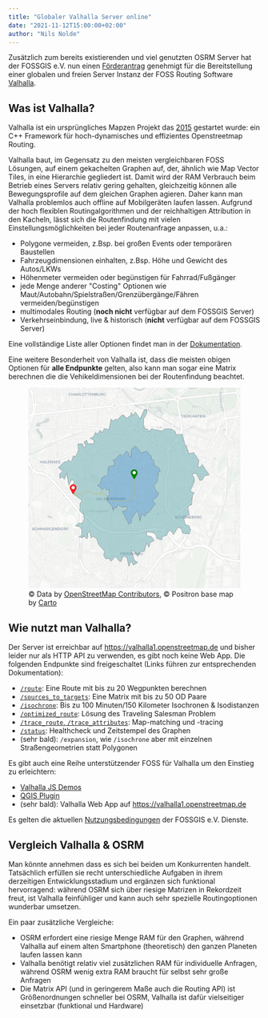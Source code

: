 ```yaml
---
title: "Globaler Valhalla Server online"
date: "2021-11-12T15:00:00+02:00"
author: "Nils Nolde"
---
```


Zusätzlich zum bereits existierenden und viel genutzten OSRM Server hat der FOSSGIS e.V. nun einen [Förderantrag](https://www.fossgis.de/wiki/Förderanträge/Valhalla-Routingserver) genehmigt für die Bereitstellung einer globalen und freien Server Instanz der FOSS Routing Software [Valhalla](https://github.com/valhalla/valhalla).

## Was ist Valhalla?

Valhalla ist ein ursprüngliches Mapzen Projekt das [2015](https://www.mapzen.com/blog/valhalla-intro/) gestartet wurde: ein C++ Framework für hoch-dynamisches und effizientes Openstreetmap Routing.

Valhalla baut, im Gegensatz zu den meisten vergleichbaren FOSS Lösungen, auf einem gekachelten Graphen auf, der, ähnlich wie Map Vector Tiles, in eine Hierarchie gegliedert ist. Damit wird der RAM Verbrauch beim Betrieb eines Servers relativ gering gehalten, gleichzeitig können alle Bewegungsprofile auf dem gleichen Graphen agieren. Daher kann man Valhalla problemlos auch offline auf Mobilgeräten laufen lassen. Aufgrund der hoch flexiblen Routingalgorithmen und der reichhaltigen Attribution in den Kacheln, lässt sich die Routenfindung mit vielen Einstellungsmöglichkeiten bei jeder Routenanfrage anpassen, u.a.:
- Polygone vermeiden, z.Bsp. bei großen Events oder temporären Baustellen
- Fahrzeugdimensionen einhalten, z.Bsp. Höhe und Gewicht des Autos/LKWs
- Höhenmeter vermeiden oder begünstigen für Fahrrad/Fußgänger
- jede Menge anderer "Costing" Optionen wie Maut/Autobahn/Spielstraßen/Grenzübergänge/Fähren vermeiden/begünstigen
- multimodales Routing (**noch nicht** verfügbar auf dem FOSSGIS Server)
- Verkehrseinbindung, live & historisch (**nicht** verfügbar auf dem FOSSGIS Server)

Eine vollständige Liste aller Optionen findet man in der [Dokumentation](https://github.com/valhalla/valhalla/blob/master/docs/api/turn-by-turn/api-reference.md#automobile-and-bus-costing-options). 

Eine weitere Besonderheit von Valhalla ist, dass die meisten obigen Optionen für **alle Endpunkte** gelten, also kann man sogar eine Matrix berechnen die die Vehikeldimensionen bei der Routenfindung beachtet.

<figure>
  <img
  src="../../static/news/images/2021-11-12_Valhalla_Isochrone_Berlin.png"
  alt="Valhalla Isochrone in Berlin">
  <figcaption>&copy; Data by <a href="https://www.openstreetmap.org/copyright" target="_blank">OpenStreetMap Contributors</a>, &copy; Positron base map by <a href="https://carto.com" target="_blank">Carto</a></figcaption>
</figure>

## Wie nutzt man Valhalla?

Der Server ist erreichbar auf https://valhalla1.openstreetmap.de und bisher leider nur als HTTP API zu verwenden, es gibt noch keine Web App. Die folgenden Endpunkte sind freigeschaltet (Links führen zur entsprechenden Dokumentation):
- [`/route`](https://github.com/valhalla/valhalla/blob/master/docs/api/turn-by-turn/api-reference.md): Eine Route mit bis zu 20 Wegpunkten berechnen
- [`/sources_to_targets`](https://github.com/valhalla/valhalla/blob/master/docs/api/matrix/api-reference.md): Eine Matrix mit bis zu 50 OD Paare
- [`/isochrone`](https://github.com/valhalla/valhalla/blob/master/docs/api/isochrone/api-reference.md): Bis zu 100 Minuten/150 Kilometer Isochronen & Isodistanzen
- [`/optimized_route`](https://github.com/valhalla/valhalla/blob/master/docs/api/optimized/api-reference.md): Lösung des Traveling Salesman Problem
- [`/trace_route`, `/trace_attributes`](https://github.com/valhalla/valhalla/blob/master/docs/api/map-matching/api-reference.md): Map-matching und -tracing
- [`/status`](https://github.com/valhalla/valhalla/blob/master/docs/api/status/api-reference.md): Healthcheck und Zeitstempel des Graphen
- (sehr bald): `/expansion`, wie `/isochrone` aber mit einzelnen Straßengeometrien statt Polygonen

Es gibt auch eine Reihe unterstützender FOSS für Valhalla um den Einstieg zu erleichtern:
- [Valhalla JS Demos](https://github.com/valhalla/demos)
- [QGIS Plugin](plugins.qgis.org/plugins/valhalla/)
- (sehr bald): Valhalla Web App auf https://valhalla1.openstreetmap.de

Es gelten die aktuellen [Nutzungsbedingungen](https://fossgis.de/arbeitsgruppen/osm-server/nutzungsbedingungen/) der FOSSGIS e.V. Dienste.

## Vergleich Valhalla & OSRM

Man könnte annehmen dass es sich bei beiden um Konkurrenten handelt. Tatsächlich erfüllen sie recht unterschiedliche Aufgaben in ihrem derzeitigen Entwicklungsstadium und ergänzen sich funktional hervorragend: während OSRM sich über riesige Matrizen in Rekordzeit freut, ist Valhalla feinfühliger und kann auch sehr spezielle Routingoptionen wunderbar umsetzen.

Ein paar zusätzliche Vergleiche:

- OSRM erfordert eine riesige Menge RAM für den Graphen, während Valhalla auf einem alten Smartphone (theoretisch) den ganzen Planeten laufen lassen kann
- Valhalla benötigt relativ viel zusätzlichen RAM für individuelle Anfragen, während OSRM wenig extra RAM braucht für selbst sehr große Anfragen
- Die Matrix API (und in geringerem Maße auch die Routing API) ist Größenordnungen schneller bei OSRM, Valhalla ist dafür vielseitiger einsetzbar (funktional und Hardware)
